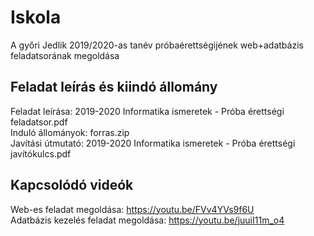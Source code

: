 # Iskola
A győri Jedlik 2019/2020-as tanév próbaérettségijének web+adatbázis feladatsorának megoldása

## Feladat leírás és kiindó állomány
Feladat leírása: 2019-2020 Informatika ismeretek - Próba érettségi feladatsor.pdf  
Induló állományok: forras.zip  
Javítási útmutató: 2019-2020 Informatika ismeretek - Próba érettségi javítókulcs.pdf  

## Kapcsolódó videók
Web-es feladat megoldása: https://youtu.be/FVv4YVs9f6U  
Adatbázis kezelés feladat megoldása: https://youtu.be/juuiI11m_o4  
